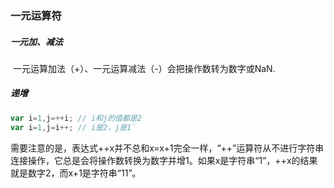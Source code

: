 ### 一元运算符

##### 一元加、减法

​	一元运算加法（+）、一元运算减法（-）会把操作数转为数字或NaN.

##### 递增

~~~javascript
var i=1,j=++i; // i和j的值都是2
var i=1,j=i++; // i是2，j是1`
~~~

​	需要注意的是，表达式++x并不总和x=x+1完全一样，“++”运算符从不进行字符串连接操作，它总是会将操作数转换为数字并增1。如果x是字符串“1”，++x的结果就是数字2，而x+1是字符串“11”。